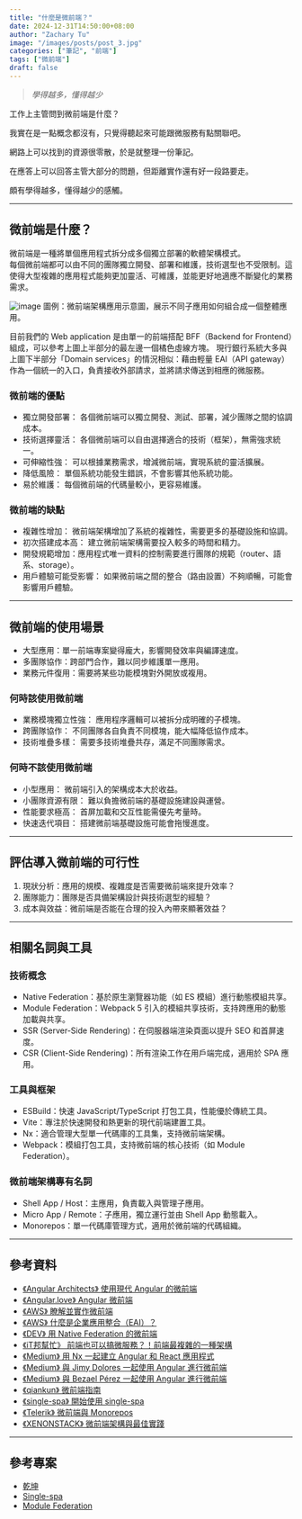 ```yaml
---
title: "什麼是微前端？"
date: 2024-12-31T14:50:00+08:00
author: "Zachary Tu"
image: "/images/posts/post_3.jpg"
categories: ["筆記", "前端"]
tags: ["微前端"]
draft: false
---
```


> *學得越多，懂得越少*

工作上主管問到微前端是什麼？

我實在是一點概念都沒有，只覺得聽起來可能跟微服務有點關聯吧。

網路上可以找到的資源很零散，於是就整理一份筆記。

在應答上可以回答主管大部分的問題，但距離實作還有好一段路要走。

頗有學得越多，懂得越少的感觸。

<hr>

## 微前端是什麼？
微前端是一種將單個應用程式拆分成多個獨立部署的軟體架構模式。  
每個微前端都可以由不同的團隊獨立開發、部署和維護，技術選型也不受限制。這使得大型複雜的應用程式能夠更加靈活、可維護，並能更好地適應不斷變化的業務需求。


![image](https://docs.aws.amazon.com/images/prescriptive-guidance/latest/micro-frontends-aws/images/mfe-architectures.png)
圖例：微前端架構應用示意圖，展示不同子應用如何組合成一個整體應用。


目前我們的 Web application 是由單一的前端搭配 BFF（Backend for Frontend）組成，可以參考上圖上半部分的最左邊一個橘色虛線方塊。 
現行銀行系統大多與上圖下半部分「Domain services」的情況相似：藉由輕量 EAI（API gateway）作為一個統一的入口，負責接收外部請求，並將請求傳送到相應的微服務。

### 微前端的優點
- 獨立開發部署： 各個微前端可以獨立開發、測試、部署，減少團隊之間的協調成本。
- 技術選擇靈活： 各個微前端可以自由選擇適合的技術（框架），無需強求統一。
- 可伸縮性強： 可以根據業務需求，增減微前端，實現系統的靈活擴展。
- 降低風險： 單個系統功能發生錯誤，不會影響其他系統功能。
- 易於維護： 每個微前端的代碼量較小，更容易維護。

### 微前端的缺點
- 複雜性增加： 微前端架構增加了系統的複雜性，需要更多的基礎設施和協調。
- 初次搭建成本高： 建立微前端架構需要投入較多的時間和精力。
- 開發規範增加：應用程式唯一資料的控制需要進行團隊的規範（router、語系、storage）。
- 用戶體驗可能受影響： 如果微前端之間的整合（路由設置）不夠順暢，可能會影響用戶體驗。

<hr>

## 微前端的使用場景
- 大型應用：單一前端專案變得龐大，影響開發效率與編譯速度。
- 多團隊協作：跨部門合作，難以同步維護單一應用。
- 業務元件復用：需要將某些功能模塊對外開放或複用。

### 何時該使用微前端
- 業務模塊獨立性強： 應用程序邏輯可以被拆分成明確的子模塊。
- 跨團隊協作： 不同團隊各自負責不同模塊，能大幅降低協作成本。
- 技術堆疊多樣： 需要多技術堆疊共存，滿足不同團隊需求。

### 何時不該使用微前端
- 小型應用： 微前端引入的架構成本大於收益。
- 小團隊資源有限： 難以負擔微前端的基礎設施建設與運營。
- 性能要求極高： 首屏加載和交互性能需優先考量時。
- 快速迭代項目： 搭建微前端基礎設施可能會拖慢進度。

<hr>

## 評估導入微前端的可行性
1. 現狀分析：應用的規模、複雜度是否需要微前端來提升效率？
2. 團隊能力：團隊是否具備架構設計與技術選型的經驗？
3. 成本與效益：微前端是否能在合理的投入內帶來顯著效益？

<hr>

## 相關名詞與工具
### 技術概念
- Native Federation：基於原生瀏覽器功能（如 ES 模組）進行動態模組共享。
- Module Federation：Webpack 5 引入的模組共享技術，支持跨應用的動態加載與共享。
- SSR (Server-Side Rendering)：在伺服器端渲染頁面以提升 SEO 和首屏速度。
- CSR (Client-Side Rendering)：所有渲染工作在用戶端完成，適用於 SPA 應用。
### 工具與框架
- ESBuild：快速 JavaScript/TypeScript 打包工具，性能優於傳統工具。
- Vite：專注於快速開發和熱更新的現代前端建置工具。
- Nx：適合管理大型單一代碼庫的工具集，支持微前端架構。
- Webpack：模組打包工具，支持微前端的核心技術（如 Module Federation）。
### 微前端架構專有名詞
- Shell App / Host：主應用，負責載入與管理子應用。
- Micro App / Remote：子應用，獨立運行並由 Shell App 動態載入。
- Monorepos：單一代碼庫管理方式，適用於微前端的代碼組織。

<hr>

## 參考資料
- [《Angular Architects》 使用現代 Angular 的微前端](https://www.angulararchitects.io/en/blog/micro-frontends-with-modern-angular-part-1-standalone-and-esbuild/)
- [《Angular.love》 Angular 微前端](https://angular.love/angular-micro-frontends-a-modern-approach-to-complex-app-development)
- [《AWS》 瞭解並實作微前端](https://docs.aws.amazon.com/prescriptive-guidance/latest/micro-frontends-aws/introduction.html)
- [《AWS》 什麼是企業應用整合（EAI）？](https://aws.amazon.com/what-is/enterprise-application-integration/?nc1=h_ls)
- [《DEV》 用 Native Federation 的微前端 ](https://dev.to/florianrappl/micro-frontends-with-native-federation-56j4)
- [《iT邦幫忙》 前端也可以搞微服務？！前端最複雜的一種架構 ](https://ithelp.ithome.com.tw/m/users/20132666/ironman/7130)
- [《Medium》 用 Nx 一起建立 Angular 和 React 應用程式](https://qiankun.umijs.org/zh/guide)
- [《Medium》 與 Jimy Dolores 一起使用 Angular 進行微前端](https://medium.com/angularidades/microfrontends-in-angular-with-jimy-dolores-c59f54bb5599)
- [《Medium》 與 Bezael Pérez 一起使用 Angular 進行微前端](https://medium.com/angularidades/microfrontends-in-angular-with-bezael-p%C3%A9rez-ea73930dfcb7)
- [《qiankun》 微前端指南](https://qiankun.umijs.org/zh/guide)
- [《single-spa》 開始使用 single-spa](https://single-spa.js.org/docs/getting-started-overview)
- [《Telerik》 微前端與 Monorepos](https://www.telerik.com/blogs/react-basics-microfrontend-vs-monorepos)
- [《XENONSTACK》 微前端架構與最佳實踐](https://www.xenonstack.com/insights/micro-frontend-architecture)

<hr>

## 參考專案
- [ 乾坤 ](https://github.com/umijs/qiankun)
- [ Single-spa ](https://github.com/nitinreddy3/react-ng-spa-app)
- [ Module Federation ](https://github.com/manfredsteyer/module-federation-plugin-example)
